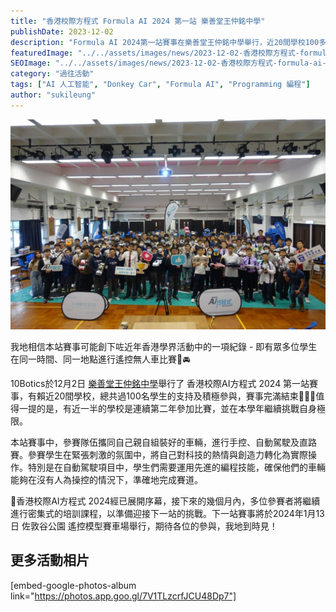 ```yaml
---
title: "香港校際方程式 Formula AI 2024 第一站 樂善堂王仲銘中學"
publishDate: 2023-12-02
description: "Formula AI 2024第一站賽事在樂善堂王仲銘中學舉行，近20間學校100多名學生參與手控、自動駕駛及直路賽，展現編程技能和科技熱情，創下學界活動紀錄。"
featuredImage: "../../assets/images/news/2023-12-02-香港校際方程式-formula-ai-2024-第一站-樂善堂王仲銘中學/image1.jpg"
SEOImage: "../../assets/images/news/2023-12-02-香港校際方程式-formula-ai-2024-第一站-樂善堂王仲銘中學/image1.jpg"
category: "過往活動"
tags: ["AI 人工智能", "Donkey Car", "Formula AI", "Programming 編程"]
author: "sukileung"
---
```


![](../../assets/images/news/2023-12-02-香港校際方程式-formula-ai-2024-第一站-樂善堂王仲銘中學/image2.jpg)

我地相信本站賽事可能創下咗近年香港學界活動中的一項紀錄 - 即有眾多位學生在同一時間、同一地點進行遙控無人車比賽🧐🚘

10Botics於12月2日 [樂善堂王仲銘中學](https://www.wcmss.edu.hk/)舉行了 香港校際AI方程式 2024 第一站賽事，有賴近20間學校，總共過100名學生的支持及積極參與，賽事完滿結束🌟🌟🌟值得一提的是，有近一半的學校是連續第二年參加比賽，並在本學年繼續挑戰自身極限。

本站賽事中，參賽隊伍攜同自己親自組裝好的車輛，進行手控、自動駕駛及直路賽。參賽學生在緊張刺激的氛圍中，將自己對科技的熱情與創造力轉化為實際操作。特別是在自動駕駛項目中，學生們需要運用先進的編程技能，確保他們的車輛能夠在沒有人為操控的情況下，準確地完成賽道。

🎊香港校際AI方程式 2024經已展開序幕，接下來的幾個月內，多位參賽者將繼續進行密集式的培訓課程，以準備迎接下一站的挑戰。下一站賽事將於2024年1月13日 佐敦谷公園 遙控模型賽車場舉行，期待各位的參與，我地到時見！

## 更多活動相片

[embed-google-photos-album link="https://photos.app.goo.gl/7V1TLzcrfJCU48Dp7"]
